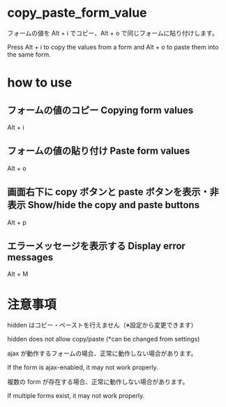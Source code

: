 # copy_paste_form_value
フォームの値を Alt + i でコピー、Alt + o で同じフォームに貼り付けします。

Press Alt + i to copy the values from a form and Alt + o to paste them into the same form.

# how to use

## フォームの値のコピー Copying form values

Alt + i

## フォームの値の貼り付け Paste form values

Alt + o

## 画面右下に copy ボタンと paste ボタンを表示・非表示  Show/hide the copy and paste buttons

Alt + p

## エラーメッセージを表示する Display error messages

Alt + M

# 注意事項

hidden はコピー・ペーストを行えません（※設定から変更できます）

hidden does not allow copy/paste (*can be changed from settings)

ajax が動作するフォームの場合、正常に動作しない場合があります。

If the form is ajax-enabled, it may not work properly.

複数の form が存在する場合、正常に動作しない場合があります。

If multiple forms exist, it may not work properly.
